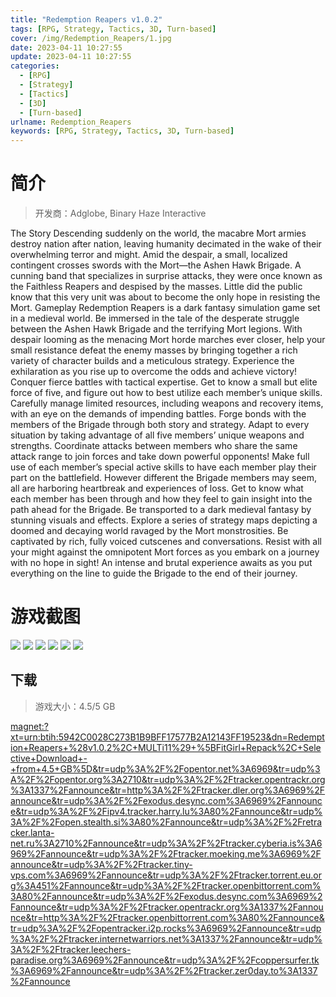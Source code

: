 ```yaml
---
title: "Redemption Reapers v1.0.2"
tags: [RPG, Strategy, Tactics, 3D, Turn-based]
cover: /img/Redemption_Reapers/1.jpg
date: 2023-04-11 10:27:55
update: 2023-04-11 10:27:55
categories: 
  - [RPG]
  - [Strategy]
  - [Tactics]
  - [3D]
  - [Turn-based]
urlname: Redemption_Reapers
keywords: [RPG, Strategy, Tactics, 3D, Turn-based]
---
```

# 简介

> 开发商：Adglobe, Binary Haze Interactive

The Story
Descending suddenly on the world, the macabre Mort armies destroy nation after nation, leaving humanity decimated in the wake of their overwhelming terror and might. Amid the despair, a small, localized contingent crosses swords with the Mort—the Ashen Hawk Brigade. A cunning band that specializes in surprise attacks, they were once known as the Faithless Reapers and despised by the masses. Little did the public know that this very unit was about to become the only hope in resisting the Mort.
Gameplay
Redemption Reapers is a dark fantasy simulation game set in a medieval world. Be immersed in the tale of the desperate struggle between the Ashen Hawk Brigade and the terrifying Mort legions.
With despair looming as the menacing Mort horde marches ever closer, help your small resistance defeat the enemy masses by bringing together a rich variety of character builds and a meticulous strategy. Experience the exhilaration as you rise up to overcome the odds and achieve victory!
Conquer fierce battles with tactical expertise.
Get to know a small but elite force of five, and figure out how to best utilize each member’s unique skills.
Carefully manage limited resources, including weapons and recovery items, with an eye on the demands of impending battles.
Forge bonds with the members of the Brigade through both story and strategy.
Adapt to every situation by taking advantage of all five members’ unique weapons and strengths.
Coordinate attacks between members who share the same attack range to join forces and take down powerful opponents!
Make full use of each member’s special active skills to have each member play their part on the battlefield.
However different the Brigade members may seem, all are harboring heartbreak and experiences of loss. Get to know what each member has been through and how they feel to gain insight into the path ahead for the Brigade.
Be transported to a dark medieval fantasy by stunning visuals and effects.
Explore a series of strategy maps depicting a doomed and decaying world ravaged by the Mort monstrosities.
Be captivated by rich, fully voiced cutscenes and conversations.
Resist with all your might against the omnipotent Mort forces as you embark on a journey with no hope in sight! An intense and brutal experience awaits as you put everything on the line to guide the Brigade to the end of their journey.

# 游戏截图

![](/img/Redemption_Reapers/2.jpg)
![](/img/Redemption_Reapers/3.jpg)
![](/img/Redemption_Reapers/4.jpg)
![](/img/Redemption_Reapers/5.jpg)
![](/img/Redemption_Reapers/6.jpg)
![](/img/Redemption_Reapers/7.jpg)


## 下载

> 游戏大小：4.5/5 GB

[magnet:?xt=urn:btih:5942C0028C273B1B9BFF17577B2A12143FF19523&amp;dn=Redemption+Reapers+%28v1.0.2%2C+MULTi11%29+%5BFitGirl+Repack%2C+Selective+Download+-+from+4.5+GB%5D&amp;tr=udp%3A%2F%2Fopentor.net%3A6969&amp;tr=udp%3A%2F%2Fopentor.org%3A2710&amp;tr=udp%3A%2F%2Ftracker.opentrackr.org%3A1337%2Fannounce&amp;tr=http%3A%2F%2Ftracker.dler.org%3A6969%2Fannounce&amp;tr=udp%3A%2F%2Fexodus.desync.com%3A6969%2Fannounce&amp;tr=udp%3A%2F%2Fipv4.tracker.harry.lu%3A80%2Fannounce&amp;tr=udp%3A%2F%2Fopen.stealth.si%3A80%2Fannounce&amp;tr=udp%3A%2F%2Fretracker.lanta-net.ru%3A2710%2Fannounce&amp;tr=udp%3A%2F%2Ftracker.cyberia.is%3A6969%2Fannounce&amp;tr=udp%3A%2F%2Ftracker.moeking.me%3A6969%2Fannounce&amp;tr=udp%3A%2F%2Ftracker.tiny-vps.com%3A6969%2Fannounce&amp;tr=udp%3A%2F%2Ftracker.torrent.eu.org%3A451%2Fannounce&amp;tr=udp%3A%2F%2Ftracker.openbittorrent.com%3A80%2Fannounce&amp;tr=udp%3A%2F%2Fexodus.desync.com%3A6969%2Fannounce&amp;tr=udp%3A%2F%2Ftracker.opentrackr.org%3A1337%2Fannounce&amp;tr=http%3A%2F%2Ftracker.openbittorrent.com%3A80%2Fannounce&amp;tr=udp%3A%2F%2Fopentracker.i2p.rocks%3A6969%2Fannounce&amp;tr=udp%3A%2F%2Ftracker.internetwarriors.net%3A1337%2Fannounce&amp;tr=udp%3A%2F%2Ftracker.leechers-paradise.org%3A6969%2Fannounce&amp;tr=udp%3A%2F%2Fcoppersurfer.tk%3A6969%2Fannounce&amp;tr=udp%3A%2F%2Ftracker.zer0day.to%3A1337%2Fannounce](magnet:?xt=urn:btih:5942C0028C273B1B9BFF17577B2A12143FF19523&amp;dn=Redemption+Reapers+%28v1.0.2%2C+MULTi11%29+%5BFitGirl+Repack%2C+Selective+Download+-+from+4.5+GB%5D&amp;tr=udp%3A%2F%2Fopentor.net%3A6969&amp;tr=udp%3A%2F%2Fopentor.org%3A2710&amp;tr=udp%3A%2F%2Ftracker.opentrackr.org%3A1337%2Fannounce&amp;tr=http%3A%2F%2Ftracker.dler.org%3A6969%2Fannounce&amp;tr=udp%3A%2F%2Fexodus.desync.com%3A6969%2Fannounce&amp;tr=udp%3A%2F%2Fipv4.tracker.harry.lu%3A80%2Fannounce&amp;tr=udp%3A%2F%2Fopen.stealth.si%3A80%2Fannounce&amp;tr=udp%3A%2F%2Fretracker.lanta-net.ru%3A2710%2Fannounce&amp;tr=udp%3A%2F%2Ftracker.cyberia.is%3A6969%2Fannounce&amp;tr=udp%3A%2F%2Ftracker.moeking.me%3A6969%2Fannounce&amp;tr=udp%3A%2F%2Ftracker.tiny-vps.com%3A6969%2Fannounce&amp;tr=udp%3A%2F%2Ftracker.torrent.eu.org%3A451%2Fannounce&amp;tr=udp%3A%2F%2Ftracker.openbittorrent.com%3A80%2Fannounce&amp;tr=udp%3A%2F%2Fexodus.desync.com%3A6969%2Fannounce&amp;tr=udp%3A%2F%2Ftracker.opentrackr.org%3A1337%2Fannounce&amp;tr=http%3A%2F%2Ftracker.openbittorrent.com%3A80%2Fannounce&amp;tr=udp%3A%2F%2Fopentracker.i2p.rocks%3A6969%2Fannounce&amp;tr=udp%3A%2F%2Ftracker.internetwarriors.net%3A1337%2Fannounce&amp;tr=udp%3A%2F%2Ftracker.leechers-paradise.org%3A6969%2Fannounce&amp;tr=udp%3A%2F%2Fcoppersurfer.tk%3A6969%2Fannounce&amp;tr=udp%3A%2F%2Ftracker.zer0day.to%3A1337%2Fannounce)
